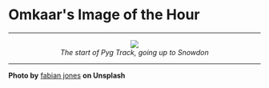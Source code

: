 # Omkaar's Image of the Hour

---

<div align="center">

<a href="https://unsplash.com/photos/mountain-landscape-with-a-lake-and-clear-blue-sky-aJzQJ_oP-tY">
  <img src="https://images.unsplash.com/photo-1748499429963-85c58cb2b95e?crop=entropy&cs=tinysrgb&fit=max&fm=jpg&ixid=M3w3NjA2Nzh8MHwxfHJhbmRvbXx8fHx8fHx8fDE3NTE3NzQ0MDB8&ixlib=rb-4.1.0&q=80&w=1080" style="max-width:100%; height:auto;">
</a>

<br>
<i>The start of Pyg Track, going up to Snowdon</i>

</div>

---

**Photo by** [fabian jones](https://unsplash.com/@secondsight) **on Unsplash**
